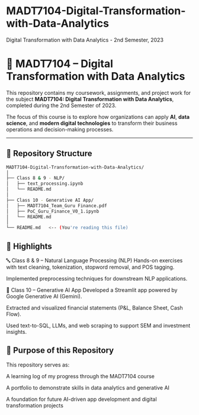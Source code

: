 # MADT7104-Digital-Transformation-with-Data-Analytics
Digital Transformation with Data Analytics - 2nd Semester, 2023

# 📘 MADT7104 – Digital Transformation with Data Analytics

This repository contains my coursework, assignments, and project work for the subject **MADT7104: Digital Transformation with Data Analytics**, completed during the 2nd Semester of 2023.

The focus of this course is to explore how organizations can apply **AI**, **data science**, and **modern digital technologies** to transform their business operations and decision-making processes.

---

## 📂 Repository Structure

```bash
MADT7104-Digital-Transformation-with-Data-Analytics/
│
├── Class 8 & 9 - NLP/
│   ├── text_processing.ipynb
│   └── README.md
│
├── Class 10 - Generative AI App/
│   ├── MADT7104_Team_Guru Finance.pdf
│   ├── PoC_Guru_Finance_V0_1.ipynb
│   └── README.md
│
└── README.md   <-- (You're reading this file)
```

## 🧠 Highlights
🔤 Class 8 & 9 – Natural Language Processing (NLP)
Hands-on exercises with text cleaning, tokenization, stopword removal, and POS tagging.

Implemented preprocessing techniques for downstream NLP applications.

🤖 Class 10 – Generative AI App
Developed a Streamlit app powered by Google Generative AI (Gemini).

Extracted and visualized financial statements (P&L, Balance Sheet, Cash Flow).

Used text-to-SQL, LLMs, and web scraping to support SEM and investment insights.

## 🚀 Purpose of this Repository
This repository serves as:

A learning log of my progress through the MADT7104 course

A portfolio to demonstrate skills in data analytics and generative AI

A foundation for future AI-driven app development and digital transformation projects
